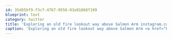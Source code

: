 ```yaml
---
id: 35d65bf9-f3c7-4767-9556-03a91868f199
blueprint: text
category: twitter
title: 'Exploring an old fire lookout way above Salmon Arm instagram.com/p/dH-w0hEg0u/'
caption: 'Exploring an old fire lookout way above Salmon Arm <a href="http://instagram.com/p/dH-w0hEg0u/" title="http://instagram.com/p/dH-w0hEg0u/" class="link link_untco">instagram.com/p/dH-w0hEg0u/</a>'
---
```

